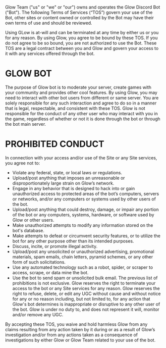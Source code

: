 Glow Team ("us" or "we" or "our") owns and operates the Glow Discord Bot ("Bot"). The following Terms of Services (“TOS”) govern your use of the Bot, other sites or content owned or controlled by the Bot may have their own terms of use and should be reviewed.

Using GLow is at-will and can be terminated at any time by either us or you for any reason. 
By using Glow, you agree to be bound by these TOS. If you do not agree to be so bound, you are not authorized to use the Bot. 
These TOS are a legal contract between you and Glow and govern your access to it with any services offered through the bot.

# GLOW BOT
The purpose of Glow bot is to moderate your server, create games with your community and provides other cool features.
By using Glow, you may need to interact with other bot users from different or same server. You are solely responsible for any such interaction and agree to do so in a manner that is legal, respectable, and consistent with these TOS.
Glow is not responsible for the conduct of any other user who may interact with you in the game, regardless of whether or not it is done through the bot or through the bot main server.

# PROHIBITED CONDUCT
In connection with your access and/or use of the Site or any Site services, you agree not to:

- Violate any federal, state, or local laws or regulations.
- Upload/post anything that imposes an unreasonable or disproportionately large strain on Glow’s network.
- Engage in any behavior that is designed to hack into or gain unauthorized access to protected areas of the bot’s computers, servers or networks, and/or any computers or systems used by other users of the bot.
- Upload/post anything that could destroy, damage, or impair any portion of the bot or any computers, systems, hardware, or software used by Glow or other users.
- Make unauthorized attempts to modify any information stored on the bot's database.
- Make attempts to defeat or circumvent security features, or to utilize the bot for any other purpose other than its intended purposes.
- Discuss, incite, or promote illegal activity.
- Upload/post any unsolicited or unauthorized advertising, promotional materials, spam emails, chain letters, pyramid schemes, or any other form of such solicitations.
- Use any automated technology such as a robot, spider, or scraper to access, scrape, or data mine the bot.
- Use the bot to send spam or unsolicited bulk email.
The previous list of prohibitions is not exclusive. Glow reserves the right to terminate your access to the bot or any Site services for any reason. 
Glow reserves the right to refuse, delete, or edit any UGC without cause and without notice for any or no reason including, but not limited to, for any action that Glow's bot determines is inappropriate or disruptive to any other user of the bot.
Glow is under no duty to, and does not represent it will, monitor and/or remove any UGC.

By accepting these TOS, you waive and hold harmless Glow from any claims resulting from any action taken by it during or as a result of Glow’s investigation and/or from any actions taken as a consequence of investigations by either Glow or Glow Team related to your use of the bot.
